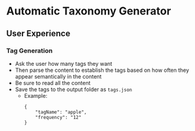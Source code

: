 # Automatic Taxonomy Generator

## User Experience

### Tag Generation
- Ask the user how many tags they want
- Then parse the content to establish the tags based on how often they appear semantically in the content
- Be sure to read all the content
- Save the tags to the output folder as `tags.json`  
    - Example: 
        ```
        {
            "tagName": "apple",
            "frequency": "12"
        }        
        ```

